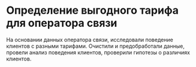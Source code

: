 # Определение выгодного тарифа для оператора связи

На основании данных оператора связи, исследовали поведение клиентов с разными тарифами. 
Очистили и предобработали данные, провели анализ поведения клиентов, проверили гипотезы о различиях клиентов.
